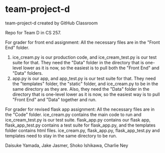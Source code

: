 # team-project-d
team-project-d created by GitHub Classroom

Repo for Team D in CS 257. 

For grader for front end assignment:
All the necessary files are in the "Front End" folder. 

1) ice_cream.py is our production code, and ice_cream_test.py is our test suite for that. They need 
the "Data" folder in the directory that is one-level lower as it is now, so the easiest is to pull 
both the "Front End" and "Data" folders.
2) app.py is our app, and app_test.py is our test suite for that. They need the "templates" folder, 
the "static" folder, and ice_cream.py to be in the same directory as they are. Also, they need the "Data"
folder in the directory that is one-level lower as it is now, so the easiest way is to pull "Front End"
and "Data" together and run. 

For grader for revised flask app assignment:
All the necessary files are in the "Code" folder. ice_cream.py contains the main code to run and 
ice_cream_test.py is our test suite. flask_app.py contains our flask app, 
flask_app_test.py contains a test suite for flask_app.py, and the templates folder contains html files. ice_cream.py, flask_app.py, flask_app_test.py and templates need to stay in the same directory to be run. 

Daisuke Yamada, Jake Jasmer, Shoko Ishikawa, Charlie Ney

